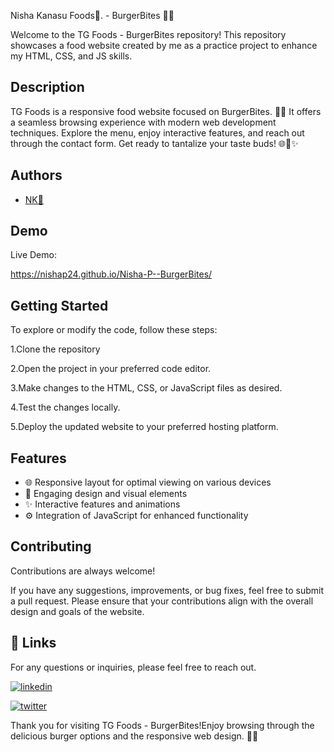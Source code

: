 Nisha Kanasu Foods💛. - BurgerBites 🍔🍟

Welcome to the TG Foods - BurgerBites repository! This repository showcases a food website created by me as a practice project to enhance my HTML, CSS, and JS skills.








## Description

TG Foods is a responsive food website focused on BurgerBites. 🍔🍟 It offers a seamless browsing experience with modern web development techniques. Explore the menu, enjoy interactive features, and reach out through the contact form. Get ready to tantalize your taste buds! 🌐🎨✨
## Authors

- [NK💛](https://www.github.com/nishap24)


## Demo

Live Demo:

https://nishap24.github.io/Nisha-P--BurgerBites/
 
## Getting Started

To explore or modify the code, follow these steps:

1.Clone the repository

2.Open the project in your preferred code editor.

3.Make changes to the HTML, CSS, or JavaScript files as desired.

4.Test the changes locally.

5.Deploy the updated website to your preferred hosting platform.


## Features

- 🌐 Responsive layout for optimal viewing on various devices
- 🎨 Engaging design and visual elements
- ✨ Interactive features and animations
- ⚙️ Integration of JavaScript for enhanced functionality




## Contributing

Contributions are always welcome!

If you have any suggestions, improvements, or bug fixes, feel free to submit a pull request. Please ensure that your contributions align with the overall design and goals of the website. 


## 🔗 Links

For any questions or inquiries, please feel free to reach out. 

[![linkedin](https://img.shields.io/badge/linkedin-0A66C2?style=for-the-badge&logo=linkedin&logoColor=white)](https://www.linkedin.com/in/-nisha-p/)


[![twitter](https://img.shields.io/badge/twitter-1DA1F2?style=for-the-badge&logo=twitter&logoColor=white)](https://twitter.com/nishap24)

Thank you for visiting TG Foods - BurgerBites!Enjoy browsing through the delicious burger options and the responsive web design. 🍔🍟
